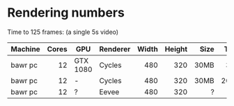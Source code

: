 # Rendering numbers

Time to 125 frames: (a single 5s video)

| Machine | Cores | GPU      | Renderer    | Width | Height | Size | Time  |
|---------|------:|----------|-------------|------:|-------:|-----:|------:|
| bawr pc | 12    | GTX 1080 | Cycles      | 480   | 320    | 30MB |  3:43 |
| bawr pc | 12    | -        | Cycles      | 480   | 320    | 30MB | 20:32 |
| bawr pc | 12    | ?        | Eevee       | 480   | 320    | ?    |  ?    |
